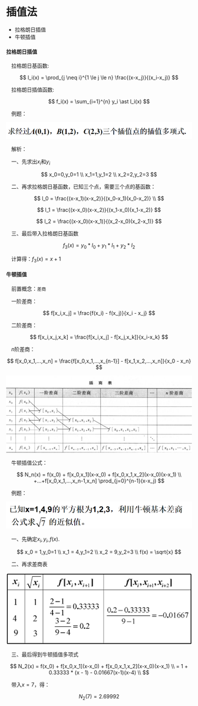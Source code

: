 # 插值法

- 拉格朗日插值
- 牛顿插值

#### 拉格朗日插值

&emsp;拉格朗日基函数:

$$
    l_i(x) = \prod_{j \neq i}^{1 \le j \le n} \frac{(x-x_j)}{(x_i-x_j)}
$$

&emsp;拉格朗日插值函数:

$$
    f_i(x) = \sum_{i=1}^{n} y_i \ast l_i(x)
$$

&emsp;例题：

![](./imgs/1.png)

&emsp;解析：

&emsp;一、先求出$x_i$和$y_i$

$$
    x_0=0,y_0=1 \\
    x_1=1,y_1=2 \\
    x_2=2,y_2=3
$$

&emsp;二、再求拉格朗日基函数，已知三个点，需要三个点的基函数：

$$
    l_0 = \frac{(x-x_1)(x-x_2)}{(x_0-x_1)(x_0-x_2)} \\
$$

$$
    l_1 = \frac{(x-x_0)(x-x_2)}{(x_1-x_0)(x_1-x_2)}
$$

$$
    l_2 = \frac{(x-x_0)(x-x_1)}{(x_2-x_0)(x_2-x_1)}
$$

&emsp;三、最后带入拉格朗日基函数

$$
    f_3(x) = y_0 * l_0 + y_1 * l_1 + y_2 * l_2
$$

&emsp;计算得：$f_3(x) = x + 1$

#### 牛顿插值

&emsp;前置概念：`差商`

&emsp;一阶差商：

$$
    f[x_i,x_j] = \frac{f(x_i) - f(x_j)}{x_i - x_j}
$$

&emsp;二阶差商：

$$
    f[x_i,x_j,x_k] = \frac{f[x_i,x_j] - f[x_j,x_k]}{x_i-x_k}
$$

&emsp;$n$阶差商：

$$
    f[x_0,x_1,...,x_n] = \frac{f[x_0,x_1,...,x_{n-1}] - f[x_1,x_2,...,x_n]}{x_0 - x_n}
$$

![](./imgs/2.png)

&emsp;牛顿插值公式：

$$
    N_n(x) = f(x_0) + f[x_0,x_1](x-x_0) + f[x_0,x_1,x_2](x-x_0)(x-x_1) \\
    +...+f[x_0,x_1,...,x_n-1,x_n] \prod_{j=0}^{n-1}(x-x_j)
$$

&emsp;例题：

![](imgs/3.png)

&emsp;一、先确定$x_i,y_i,f(x)$.

$$
    x_0 = 1,y_0=1 \\
    x_1 = 4,y_1=2 \\
    x_2 = 9,y_2=3 \\
    f(x) = \sqrt{x}
$$

&emsp;二、再求差商表

![](./imgs/4.png)

&emsp;三、最后得到牛顿插值多项式

$$
    N_2(x) = f(x_0) + f[x_0,x_1](x-x_0) + f[x_0,x_1,x_2](x-x_0)(x-x_1) \\
    = 1 + 0.33333 * (x - 1) - 0.01667(x-1)(x-4) \\
$$

&emsp;带入$x=7$，得：

$$
N_2(7) = 2.69992
$$

